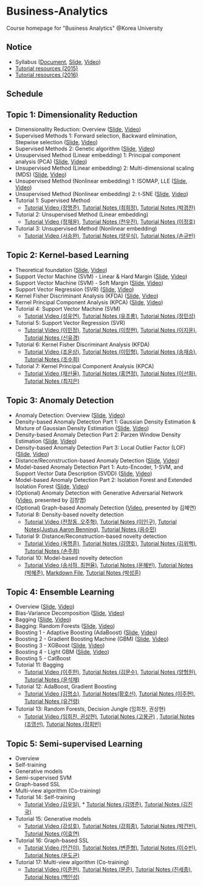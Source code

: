 # Business-Analytics
Course homepage for "Business Analytics" @Korea University

## Notice
* Syllabus ([Document](https://github.com/pilsung-kang/Business-Analytics-IME654-/blob/master/2020_2_Business%20Analytics.pdf
), [Slide](https://github.com/pilsung-kang/Business-Analytics-IME654-/blob/master/00_Syllabus.pdf), [Video](https://www.youtube.com/watch?v=HWdauwh1LuU&list=PLetSlH8YjIfWMdw9AuLR5ybkVvGcoG2EW&index=1))
* [Tutorial resources (2015)](https://drive.google.com/open?id=0B0tdfxikEBvtS2hpY3NtMFBfanM)
* [Tutorial resources (2016)](https://drive.google.com/open?id=0B0tdfxikEBvtVnpOdXNKQUd2S2M)

## Schedule
## Topic 1: Dimensionality Reduction
* Dimensionality Reduction: Overview ([Slide](https://github.com/pilsung-kang/Business-Analytics-IME654-/blob/master/01%20Dimensionality%20Reduction/01_1_Dimensionality%20Reduction_Overview.pdf), [Video](https://www.youtube.com/watch?v=ytRmxBvyGG0&list=PLetSlH8YjIfWMdw9AuLR5ybkVvGcoG2EW&index=2&t=186s))
* Supervised Methods 1: Forward selection, Backward elimination, Stepwise selection ([Slide](https://github.com/pilsung-kang/Business-Analytics-IME654-/blob/master/01%20Dimensionality%20Reduction/01_2_Dimensionality%20Reduction_Supervised%20Selection.pdf), [Video](https://www.youtube.com/watch?v=A69fxxdU0mk&list=PLetSlH8YjIfWMdw9AuLR5ybkVvGcoG2EW&index=3))
* Supervised Methods 2: Genetic algorithm ([Slide](https://github.com/pilsung-kang/Business-Analytics-IME654-/blob/master/01%20Dimensionality%20Reduction/01_3_Dimensionality%20Reduction_GA.pdf), [Video](https://www.youtube.com/watch?v=yUW8yg4_j6w))
* Unsupervised Method (Linear embedding) 1: Principal component analysis (PCA) ([Slide](https://github.com/pilsung-kang/Business-Analytics-IME654-/blob/master/01%20Dimensionality%20Reduction/01_4_Dimensionality%20Reduction_PCA.pdf), [Video](https://www.youtube.com/watch?v=bEX6WPMiLvo))
* Unsupervised Method (Linear embedding) 2: Multi-dimensional scaling (MDS) ([Slide](https://github.com/pilsung-kang/Business-Analytics-IME654-/blob/master/01%20Dimensionality%20Reduction/01_5_Dimensionality%20Reduction_MDS.pdf), [Video](https://www.youtube.com/watch?v=Yv00AT4pLC4&list=PLetSlH8YjIfWMdw9AuLR5ybkVvGcoG2EW&index=6))
* Unsupervised Method (Nonlinear embedding) 1: ISOMAP, LLE ([Slide](https://github.com/pilsung-kang/Business-Analytics-IME654-/blob/master/01%20Dimensionality%20Reduction/01_6_Dimensionality%20Reduction_ISOMAP_LLE.pdf), [Video](https://www.youtube.com/watch?v=3FAAILDbDd8&list=PLetSlH8YjIfWMdw9AuLR5ybkVvGcoG2EW&index=7))
* Unsupervised Method (Nonlinear embedding) 2: t-SNE ([Slide](https://github.com/pilsung-kang/Business-Analytics-IME654-/blob/master/01%20Dimensionality%20Reduction/01_7_Dimensionality%20Reduction_tSNE.pdf), [Video](https://www.youtube.com/watch?v=INHwh8k4XhM&list=PLetSlH8YjIfWMdw9AuLR5ybkVvGcoG2EW&index=8))
* Tutorial 1: Supervised Method
  * [Tutorial Video (장명준)](https://www.youtube.com/watch?v=RxoX21j6iV0&list=PLetSlH8YjIfXHbqJmguPdw1H7BmZPy6SS), [Tutorial Notes (최희정)](https://heejeongchoi.github.io/hydejack/2018-10-23-Supervised-Dimension-Reduction/), [Tutorial Notes (박경찬)](https://pkc9410.github.io/2018/10/18/Supervised-Method.html)
* Tutorial 2: Unsupervised Method (Linear embedding)
  * [Tutorial Video (정재윤)](https://www.youtube.com/watch?v=GSdkR53qXpw&list=PLetSlH8YjIfXHbqJmguPdw1H7BmZPy6SS&index=2), [Tutorial Notes (천우진)](https://wujincheon.github.io/wujincheon.github.io/machine%20learning/2018/10/23/pca&mds.html), [Tutorial Notes (이정호)](https://ljhz123.github.io/2018/10/22/PCA+MDS.html)
* Tutorial 3: Unsupervised Method (Nonlinear embedding)
  * [Tutorial Video (서승완)](https://www.youtube.com/watch?v=iPCZD9Uh5ps&index=2&list=PLetSlH8YjIfXHbqJmguPdw1H7BmZPy6SS), [Tutorial Notes (양우식)](https://woosikyang.github.io/), [Tutorial Notes (손규빈)](https://gyubin.github.io/ml/2018/10/26/non-linear-embedding)
  
## Topic 2: Kernel-based Learning
* Theoretical foundation ([Slide](https://github.com/pilsung-kang/Business-Analytics-IME654-/blob/master/02%20Kernel-based%20Learning/02_1_Kernel-based%20Learning_Theoretical%20Foundation.pdf), [Video](https://www.youtube.com/watch?v=gzbafL28vA0&list=PLetSlH8YjIfWMdw9AuLR5ybkVvGcoG2EW&index=9))
* Support Vector Machine (SVM) - Linear & Hard Margin ([Slide](https://github.com/pilsung-kang/Business-Analytics-IME654-/blob/master/02%20Kernel-based%20Learning/02_2_Kernel-based%20Learning_SVM_Linear_Hard%20Margin.pdf), [Video](https://www.youtube.com/watch?v=eZtrD6pYaaE&list=PLetSlH8YjIfWMdw9AuLR5ybkVvGcoG2EW&index=10))
* Support Vector Machine (SVM) - Soft Margin ([Slide](https://github.com/pilsung-kang/Business-Analytics-IME654-/blob/master/02%20Kernel-based%20Learning/02_3_Kernel-based%20Learning_SVM_Soft%20Margin.pdf), [Video](https://www.youtube.com/watch?v=RKMiTJAnLy8&list=PLetSlH8YjIfWMdw9AuLR5ybkVvGcoG2EW&index=11))
* Support Vector Regression (SVR) ([Slide](https://github.com/pilsung-kang/Business-Analytics-IME654-/blob/master/02%20Kernel-based%20Learning/02_4_Kernel-based%20Learning_SVR.pdf), [Video](https://www.youtube.com/watch?v=zLgQUaXFbQI&list=PLetSlH8YjIfWMdw9AuLR5ybkVvGcoG2EW&index=12))
* Kernel Fisher Discriminant Analysis (KFDA) ([Slide](https://github.com/pilsung-kang/Business-Analytics-IME654-/blob/master/02%20Kernel-based%20Learning/02_5_Kernel-based%20Learning_KFDA.pdf), [Video](https://www.youtube.com/watch?v=XpkOcsGTS8k&list=PLetSlH8YjIfWMdw9AuLR5ybkVvGcoG2EW&index=13))
* Kernel Principal Component Analysis (KPCA) ([Slide](https://github.com/pilsung-kang/Business-Analytics-IME654-/blob/master/02%20Kernel-based%20Learning/02_6_Kernel-based%20Learning_KPCA.pdf), [Video](https://www.youtube.com/watch?v=6Et6S03Me4o&list=PLetSlH8YjIfWMdw9AuLR5ybkVvGcoG2EW&index=14))
* Tutorial 4: Support Vector Machine (SVM)
  * [Tutorial Video (성유연)](https://www.youtube.com/watch?v=x8zXUnQ-Xak&list=PLetSlH8YjIfXHbqJmguPdw1H7BmZPy6SS&index=4), [Tutorial Notes (유초롱)](https://zernes.github.io/SVM/), [Tutorial Notes (정민성)](https://ms930.github.io/)
* Tutorial 5: Support Vector Regression (SVR)
  * [Tutorial Video (이민정)](https://www.youtube.com/watch?v=zlv2s_mKdb4&index=5&list=PLetSlH8YjIfXHbqJmguPdw1H7BmZPy6SS), [Tutorial Notes (이창현)](https://changhyun-lee.github.io/example/Support-Vector-Machine), [Tutorial Notes (이지윤)](https://leejiyoon52.github.io/Support-Vecter-Regression/), [Tutorial Notes (신유경)](https://abi22yk.github.io/2018/11/20/SVR.html)
* Tutorial 6: Kernel Fisher Discriminant Analysis (KFDA)
  * [Tutorial Video (조윤상)](https://www.youtube.com/watch?v=xYZzVCi_uSc&list=PLetSlH8YjIfXHbqJmguPdw1H7BmZPy6SS&index=6), [Tutorial Notes (이민형)](https://inoutro.github.io/2018/11/19/Kernel-Fisher-Discriminant-Analysis.html), [Tutorial Notes (송재승)](https://jassong.github.io/kernel/machinelearning/lda/businessanalytics-post/), [Tutorial Notes (조수희)](https://suhee05.github.io/fisher-discriminant/)
* Tutorial 7: Kernel Principal Component Analysis (KPCA)
  * [Tutorial Video (채선율)](https://www.youtube.com/watch?v=A30AFijdj4E&list=PLetSlH8YjIfXHbqJmguPdw1H7BmZPy6SS&index=7), [Tutorial Notes (홍연정)](https://yeonjunghong.github.io/KernelPrincipalComponentAnalysis/), [Tutorial Notes (이선화)](https://seonhwalee.github.io/machinelearning/2018-11-29-kernel-pca/), [Tutorial Notes (최지은)](https://jieunchoi1120.github.io/2018/Kernel-PCA/)

## Topic 3: Anomaly Detection
* Anomaly Detection: Overview ([Slide](https://github.com/pilsung-kang/Business-Analytics-IME654-/blob/master/03%20Anomaly%20Detection/03-1_Anomaly%20Detection_Overview.pdf), [Video](https://www.youtube.com/watch?v=ECgI1YVQpY8&list=PLetSlH8YjIfWMdw9AuLR5ybkVvGcoG2EW&index=15))
* Density-based Anomaly Detection Part 1: Gaussian Density Estimation & Mixture of Gaussian Density Estimation ([Slide](https://github.com/pilsung-kang/Business-Analytics-IME654-/blob/master/03%20Anomaly%20Detection/03-2_Anomaly%20Detection_Gauss_MoG.pdf), [Video](https://www.youtube.com/watch?v=kKZM8bxwQbA&list=PLetSlH8YjIfWMdw9AuLR5ybkVvGcoG2EW&index=16))
* Density-based Anomaly Detection Part 2: Parzen Window Density Estimation ([Slide](https://github.com/pilsung-kang/Business-Analytics-IME654-/blob/master/03%20Anomaly%20Detection/03-3_Anomaly%20Detection_Parzen.pdf), [Video](https://www.youtube.com/watch?v=rddQT5vxwrg&list=PLetSlH8YjIfWMdw9AuLR5ybkVvGcoG2EW&index=17))
* Density-based Anomaly Detection Part 3: Local Outlier Factor (LOF) ([Slide](https://github.com/pilsung-kang/Business-Analytics-IME654-/blob/master/03%20Anomaly%20Detection/03-4_Anomaly%20Detection_LOF.pdf), [Video](https://www.youtube.com/watch?v=ODNAyt1h6Eg&list=PLetSlH8YjIfWMdw9AuLR5ybkVvGcoG2EW&index=18))
* Distance/Reconstruction-based Anomaly Detection ([Slide](https://github.com/pilsung-kang/Business-Analytics-IME654-/blob/master/03%20Anomaly%20Detection/03-5_Anomaly%20Detection_Distance-based.pdf), [Video](https://www.youtube.com/watch?v=diEYxlkcwFM&list=PLetSlH8YjIfWMdw9AuLR5ybkVvGcoG2EW&index=19))
* Model-based Anomaly Detection Part 1: Auto-Encoder, 1-SVM, and Support Vector Data Description (SVDD) ([Slide](https://github.com/pilsung-kang/Business-Analytics-IME654-/blob/master/03%20Anomaly%20Detection/03-6_Anomaly%20Detection_AE_1SVM_SVDD.pdf), [Video](https://www.youtube.com/watch?v=OmK_GQ40yko&list=PLetSlH8YjIfWMdw9AuLR5ybkVvGcoG2EW&index=20))
* Model-based Anomaly Detection Part 2: Isolation Forest and Extended Isolation Forest ([Slide](https://github.com/pilsung-kang/Business-Analytics-IME654-/blob/master/03%20Anomaly%20Detection/03-7_Anomaly%20Detection_Isolation%20Forest.pdf), [Video](https://www.youtube.com/watch?v=puVdwi5PjVA&list=PLetSlH8YjIfWMdw9AuLR5ybkVvGcoG2EW&index=21))
* (Optional) Anomaly Detection with Generative Adversarial Network ([Video](https://www.youtube.com/watch?v=XutSxX-H5Xs&list=PLetSlH8YjIfUuwVM3j9XQ3UQTrY2KhdO1&index=9), presented by 김창엽)
* (Optional) Graph-based Anomaly Detection ([Video](https://www.youtube.com/watch?v=1xAIorGMy8I&list=PLetSlH8YjIfWk_PBAXKWqQM4pqzMMENrb&index=4), presented by 김혜연)
* Tutorial 8: Density-based novelty detection
  * [Tutorial Video (전창동, 오주혁)](https://www.youtube.com/watch?v=pvBVTbda_cQ&list=PLetSlH8YjIfXHbqJmguPdw1H7BmZPy6SS&index=8), [Tutorial Notes (이인구)](https://demiust.github.io/general/2018/11/26/Density-based_Novelty_Detection/), [Tutorial Notes(Justus Aaron Benning)](https://benningjustus.github.io/Density_Based_ND/), [Tutorial Notes (음수민)](https://soomin-eum.github.io/3.Novelty-Detection(02)/)
* Tutorial 9: Distance/Reconstruction-based novelty detection
  * [Tutorial Video (옥명훈)](https://www.youtube.com/watch?v=3-fp2_mmUHs&index=9&list=PLetSlH8YjIfXHbqJmguPdw1H7BmZPy6SS), [Tutorial Notes (김영호)](https://dog-k.github.io/Distance_Reconstruction-based-novelty-detection/), [Tutorial Notes (김위백)](https://ba-post-2018.github.io/general/2018/10/26/example-post-three/), [Tutorial Notes (손주희)](https://almond-hater.github.io/2018/distance-reconstruction-based-ND/)
* Tutorial 10: Model-based novelty detection
  * [Tutorial Video (송서하, 최현율)](https://www.youtube.com/watch?v=g9NzTHhSsKg&list=PLetSlH8YjIfXHbqJmguPdw1H7BmZPy6SS&index=10), [Tutorial Notes (윤혜빈)](https://tp46.github.io/general/2018/11/27/model-based-novelty-detection/), [Tutorial Notes (박혜준)](https://haejunpark.github.io/2018/12/04/Model-based_Novelty_Detection.html), [Markdown File](https://github.com/HaejunPark/HaejunPark.github.io/blob/master/_posts/2018-12-04-Model-based_Novelty_Detection.md), [Tutorial Notes (박성훈)](https://seonghunpark.github.io/2018/ba/)
  
## Topic 4: Ensemble Learning
* Overview ([Slide](https://github.com/pilsung-kang/Business-Analytics-IME654-/blob/master/04%20Ensemble%20Learning/04-1_Ensemble%20Learning_Overview.pdf), [Video](https://www.youtube.com/watch?v=1OEeguDBsLU&list=PLetSlH8YjIfWMdw9AuLR5ybkVvGcoG2EW&index=22))
* Bias-Variance Decomposition ([Slide](https://github.com/pilsung-kang/Business-Analytics-IME654-/blob/master/04%20Ensemble%20Learning/04-2_Ensemble%20Learning_Bias-Variance%20Decomposition.pdf), [Video](https://www.youtube.com/watch?v=mZwszY3kQBg&list=PLetSlH8YjIfWMdw9AuLR5ybkVvGcoG2EW&index=23))
* Bagging ([Slide](https://github.com/pilsung-kang/Business-Analytics-IME654-/blob/master/04%20Ensemble%20Learning/04-3_Ensemble%20Learning_Bagging.pdf), [Video](https://www.youtube.com/watch?v=vlkbVgdPXc4&list=PLetSlH8YjIfWMdw9AuLR5ybkVvGcoG2EW&index=24))
* Bagging: Random Forests ([Slide](https://github.com/pilsung-kang/Business-Analytics-IME654-/blob/master/04%20Ensemble%20Learning/04-4_Ensemble%20Learning_Random%20Forests.pdf), [Video](https://www.youtube.com/watch?v=nu_6PB1v3Xk&list=PLetSlH8YjIfWMdw9AuLR5ybkVvGcoG2EW&index=25))
* Boosting 1 - Adaptive Boosting (AdaBoost) ([Slide](https://github.com/pilsung-kang/Business-Analytics-IME654-/blob/master/04%20Ensemble%20Learning/04-5_Ensemble%20Learning_AdaBoost.pdf), [Video](https://www.youtube.com/watch?v=HZg8_wZPZGU&list=PLetSlH8YjIfWMdw9AuLR5ybkVvGcoG2EW&index=26)) 
* Boosting 2 - Gradient Boosting Machine (GBM) ([Slide](https://github.com/pilsung-kang/Business-Analytics-IME654-/blob/master/04%20Ensemble%20Learning/04-6_Ensemble%20Learning_Gradient%20Boosting%20Machine.pdf), [Video](https://www.youtube.com/watch?v=d6nRgztYWQM&list=PLetSlH8YjIfWMdw9AuLR5ybkVvGcoG2EW&index=27))
* Boosting 3 - XGBoost ([Slide](https://github.com/pilsung-kang/Business-Analytics-IME654-/blob/master/04%20Ensemble%20Learning/04-7_Ensemble%20Learning_XGBoost.pdf), [Video](https://www.youtube.com/watch?v=VHky3d_qZ_E&list=PLetSlH8YjIfWMdw9AuLR5ybkVvGcoG2EW&index=28))
* Boosting 4 - Light GBM ([Slide](https://github.com/pilsung-kang/Business-Analytics-IME654-/blob/master/04%20Ensemble%20Learning/04-8_Ensemble%20Learning_LightGBM.pdf), [Video](https://youtu.be/4C8SUZJPlMY))
* Boosting 5 - CatBoost
* Tutorial 11: Bagging
  * [Tutorial Video (이주한)](https://www.youtube.com/watch?v=vj25ynW7vJk&list=PLetSlH8YjIfXHbqJmguPdw1H7BmZPy6SS&index=11), [Tutorial Notes (김문수)](https://moonsu1.github.io/2018/bagging/), [Tutorial Notes (양형원)](https://hyungwonsnotebook.blogspot.com/2018/12/welcome-file_81.html), [Tutorial Notes (윤석채)](https://seokchaeyoon.github.io/)
* Tutorial 12: AdaBoost, Gradient Boosting
  * [Tutorial Video (김명소)](https://www.youtube.com/watch?v=KByuP_e6rGc&list=PLetSlH8YjIfXHbqJmguPdw1H7BmZPy6SS&index=11), [Tutorial Notes(황호선)](https://hosun17.github.io/), [Tutorial Notes (이주현)](https://lee-ju.github.io/2018/BA_Boosting-Juhyun_Lee/), [Tutorial Notes (유건령)](https://gunlyungyou.github.io/Hello-World/)
* Tutorial 13: Random Forests, Decision Jungle (임희찬, 권상현)
  * [Tutorial Video (임희찬, 권상현)](https://www.youtube.com/watch?v=G01q0iR9aUg&list=PLetSlH8YjIfXHbqJmguPdw1H7BmZPy6SS&index=13), [Tutorial Notes (고봉균)](https://eric1goh.github.io/blog/2018/12/13/Randomforest_Decisionjungle/) , [Tutorial Notes (조영선)](https://github.com/yscatwork/yscatwork.github.io/blob/master/_posts/2018-12-18-RandomForest_DecisionJungle.md), [Tutorial Notes (정회빈)](https://stat17-hb.github.io/ml/2018/12/24/Tree-based-ensemble.html)

## Topic 5: Semi-supervised Learning
* Overview
* Self-training
* Generative models
* Semi-supervised SVM
* Graph-based SSL
* Multi-view algorithm (Co-training)
* Tutorial 14: Self-training
  * [Tutorial Video (김우일)](https://www.youtube.com/watch?v=hxymEnvActc&index=14&list=PLetSlH8YjIfXHbqJmguPdw1H7BmZPy6SS), * [Tutorial Notes (김영준)](https://ba-ssl-2018.github.io/general/2018/12/23/example-post-three/), [Tutorial Notes (김진국)](https://jkook1218.github.io/deep/learning/2018/12/24/self_training.html)
* Tutorial 15: Generative models
  * [Tutorial Video (강성호)](https://www.youtube.com/watch?v=_s-5zIDtUcU&list=PLetSlH8YjIfXHbqJmguPdw1H7BmZPy6SS&index=15), [Tutorial Notes (강희종)](https://hjkang0315.github.io/), [Tutorial Notes (박건빈)](https://kbpark16.github.io/2018/final-project/), [Tutorial Notes (이효연)](https://kateyeon.github.io/business%20analytics/2018/12/25/Generative-model/)
* Tutorial 16: Graph-based SSL
  * [Tutorial Video (안건이)](https://www.youtube.com/watch?v=AKkdONj7jxw&index=16&list=PLetSlH8YjIfXHbqJmguPdw1H7BmZPy6SS), [Tutorial Notes (변준형)](https://junhyungbyun.github.io/Graph-based-Semi-Supervised-Learning/), [Tutorial Notes (이수빈)](https://log0629.github.io//2018/GSSL/), [Tutorial Notes (윤도균)](https://4someday.github.io/2018-12-25-BA/)
* Tutorial 17: Multi-view algorithm (Co-training)
  * [Tutorial Video (이준헌)](https://www.youtube.com/watch?v=Uvdu-9t1UYg&index=16&list=PLetSlH8YjIfXHbqJmguPdw1H7BmZPy6SS), [Tutorial Notes (문준)](https://nrbam123.github.io/main/2018/12/20/sample-content.html), [Tutorial Notes (진세종)]( https://github.com/ksjhint43/ksjhint43.github.io/blob/master/_posts/2018-12-23-Co-training.md), [Tutorial Notes (백인성)](https://insung-baek.github.io/Multiview-Algorithms/)
